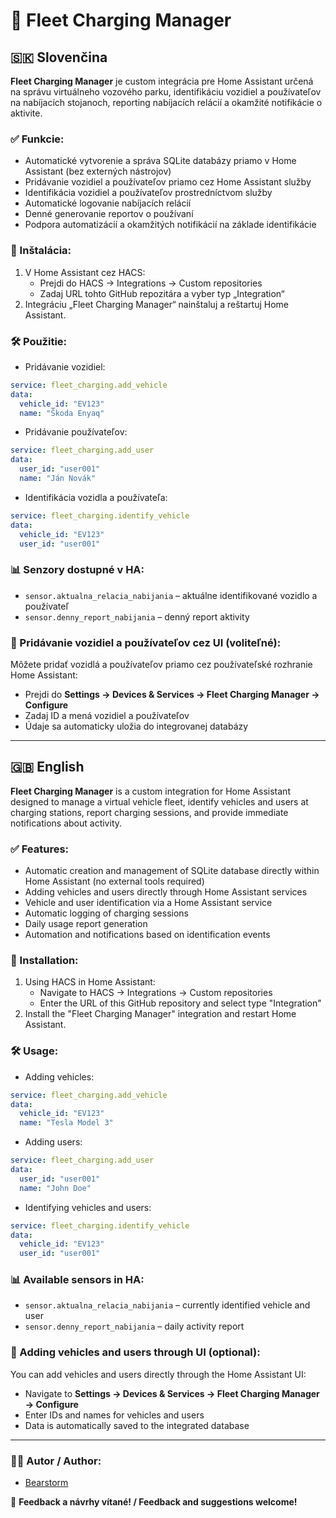 # 🚗 Fleet Charging Manager

## 🇸🇰 Slovenčina

**Fleet Charging Manager** je custom integrácia pre Home Assistant určená na správu virtuálneho vozového parku, identifikáciu vozidiel a používateľov na nabíjacích stojanoch, reporting nabíjacích relácií a okamžité notifikácie o aktivite.

### ✅ Funkcie:
- Automatické vytvorenie a správa SQLite databázy priamo v Home Assistant (bez externých nástrojov)
- Pridávanie vozidiel a používateľov priamo cez Home Assistant služby
- Identifikácia vozidiel a používateľov prostredníctvom služby
- Automatické logovanie nabíjacích relácií
- Denné generovanie reportov o používaní
- Podpora automatizácií a okamžitých notifikácií na základe identifikácie

### 📂 Inštalácia:
1. V Home Assistant cez HACS:
   - Prejdi do HACS → Integrations → Custom repositories
   - Zadaj URL tohto GitHub repozitára a vyber typ „Integration“
2. Integráciu „Fleet Charging Manager“ nainštaluj a reštartuj Home Assistant.

### 🛠️ Použitie:
- Pridávanie vozidiel:
```yaml
service: fleet_charging.add_vehicle
data:
  vehicle_id: "EV123"
  name: "Škoda Enyaq"
```

- Pridávanie používateľov:
```yaml
service: fleet_charging.add_user
data:
  user_id: "user001"
  name: "Ján Novák"
```

- Identifikácia vozidla a používateľa:
```yaml
service: fleet_charging.identify_vehicle
data:
  vehicle_id: "EV123"
  user_id: "user001"
```

### 📊 Senzory dostupné v HA:
- `sensor.aktualna_relacia_nabijania` – aktuálne identifikované vozidlo a používateľ
- `sensor.denny_report_nabijania` – denný report aktivity

### 🚀 Pridávanie vozidiel a používateľov cez UI (voliteľné):
Môžete pridať vozidlá a používateľov priamo cez používateľské rozhranie Home Assistant:

- Prejdi do **Settings → Devices & Services → Fleet Charging Manager → Configure**
- Zadaj ID a mená vozidiel a používateľov
- Údaje sa automaticky uložia do integrovanej databázy

---

## 🇬🇧 English

**Fleet Charging Manager** is a custom integration for Home Assistant designed to manage a virtual vehicle fleet, identify vehicles and users at charging stations, report charging sessions, and provide immediate notifications about activity.

### ✅ Features:
- Automatic creation and management of SQLite database directly within Home Assistant (no external tools required)
- Adding vehicles and users directly through Home Assistant services
- Vehicle and user identification via a Home Assistant service
- Automatic logging of charging sessions
- Daily usage report generation
- Automation and notifications based on identification events

### 📂 Installation:
1. Using HACS in Home Assistant:
   - Navigate to HACS → Integrations → Custom repositories
   - Enter the URL of this GitHub repository and select type "Integration"
2. Install the "Fleet Charging Manager" integration and restart Home Assistant.

### 🛠️ Usage:
- Adding vehicles:
```yaml
service: fleet_charging.add_vehicle
data:
  vehicle_id: "EV123"
  name: "Tesla Model 3"
```

- Adding users:
```yaml
service: fleet_charging.add_user
data:
  user_id: "user001"
  name: "John Doe"
```

- Identifying vehicles and users:
```yaml
service: fleet_charging.identify_vehicle
data:
  vehicle_id: "EV123"
  user_id: "user001"
```

### 📊 Available sensors in HA:
- `sensor.aktualna_relacia_nabijania` – currently identified vehicle and user
- `sensor.denny_report_nabijania` – daily activity report

### 🚀 Adding vehicles and users through UI (optional):
You can add vehicles and users directly through the Home Assistant UI:

- Navigate to **Settings → Devices & Services → Fleet Charging Manager → Configure**
- Enter IDs and names for vehicles and users
- Data is automatically saved to the integrated database

---

### 🧑‍💻 Autor / Author:

- [Bearstorm](https://github.com/Bearstorm/)

📌 **Feedback a návrhy vítané! / Feedback and suggestions welcome!**



